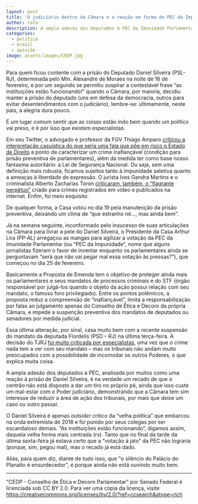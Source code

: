 ```yaml
---
layout: post
title: 'O judiciário dentro da Câmara e a reação em forma de PEC da Impunidade'
author: rafa
description: A ampla adesão dos deputados à PEC da Imunidade Parlamentar é um recado de que ninguém ali está disposto a dar um tiro no próprio pé.
categories:
  - política
  - brasil
  - opinião
image: assets/images/CEDP.jpg
---
```

Para quem ficou contente com a prisão do Deputado Daniel Silveira (PSL-RJ), determinada pelo Min. Alexandre de Moraes na noite de 16 de fevereiro, e por um segundo se permitiu suspirar a contestável frase “as instituições estão funcionando!” quando o Câmara, por maioria, decidiu manter a prisão do deputado (uns em defesa da democracia, outros para evitar desentendimentos com o judiciário), lembre-se: ultimamente, neste país, a alegria dura pouco.

É um lugar comum sentir que as coisas estão indo bem quando um político vai preso, e é por isso que existem especialistas.

Em seu Twitter, o advogado e professor da FGV Thiago Amparo [criticou a interpretação casuística do que seria uma fala que põe em risco o Estado de Direito](https://twitter.com/thiamparo/status/1361891447432183811) a ponto de caracterizar um crime inafiançável (condição para prisão preventiva de parlamentares), além da medida ter como base nosso fantasma autoritário: a Lei de Segurança Nacional. Ou seja, sem uma definição mais robusta, ficamos sujeitos tanto à impunidade seletiva quanto a ameaças à liberdade de expressão. O jurista Ives Gandra Martins e o criminalista Alberto Zacharias Toron [criticaram, também, o “flagrante perpétuo”](https://politica.estadao.com.br/noticias/geral,a-prisao-de-daniel-silveira-foi-correta-especialistas-discutem,70003625935) criado para crimes registrados em vídeo e publicados na internet. Enfim, foi meio esquisito.

De qualquer forma, a Casa votou no dia 19 pela manutenção da prisão preventiva, deixando um clima de “que estranho né..., mas ainda bem”.

Já na semana seguinte, inconformado pelo insucesso de suas articulações na Câmara para livrar a pele do Daniel Silveira, o Presidente da Casa Arthur Lira (PP-AL) arregaçou as mangas para agilizar a votação da PEC da Imunidade Parlamentar (ou “PEC da Impunidade”, nome que alguns jornalistas fizeram o favor de inventar enquanto os parlamentares ainda se perguntavam “será que não vai pegar mal essa votação às pressas?”), que começou no dia 25 de fevereiro.

Basicamente a Proposta de Emenda tem o objetivo de proteger ainda mais os parlamentares e seus mandatos de processos criminais e do STF (órgão responsável por julgá-los quando o objeto da ação possui relação com seu mandato, o famoso foro privilegiado). Entre os pontos polêmicos, a proposta reduz a compreensão de “inafiançável”, limita a responsabilização por falas ao julgamento apenas do Conselho de Ética e Decoro da própria Câmara, e impede a suspenção preventiva dos mandatos de deputados ou senadores por medida judicial.

Essa última alteração, por sinal, casa muito bem com a recente suspensão do mandato da deputada Flordelis (PSD – RJ) na última terça-feira. A decisão do TJRJ [foi muito criticada por especialistas](https://www1.folha.uol.com.br/poder/2021/02/justica-do-rio-afasta-do-cargo-a-deputada-flordelis-suspeita-de-mandar-matar-marido.shtml), uma vez que o crime nada tem a ver com seu mandato – mas os tribunais não andam muito preocupados com a possibilidade de incomodar os outros Poderes, o que explica muita coisa.

A ampla adesão dos deputados à PEC, analisada por muitos como uma reação à prisão de Daniel Silveira, é na verdade um recado de que o centrão não está disposto a dar um tiro no próprio pé, ainda que isso custe um mal-estar com o Poder judiciário, demonstrando que a Câmara tem sim interesse de reduzir a área de ação dos tribunais, por mais que deixe um caso ou outro passar.

O Daniel Silveira é apenas *outsider* crítico da “velha política” que embarcou na onda extremista de 2018 e foi punido por seus colegas por ser escandaloso demais. “As instituições estão funcionando”, digamos assim, daquela velha forma mais centrada (rs). Tanto que no final da tarde da última sexta-feira já estava certo que a “votação à jato” da PEC não lograria (porque, sim, pegou mal), mas o recado já está dado.

Aliás, para quem diz, diante de tudo isso, que "o silêncio do Palácio do Planalto é ensurdecedor", é porque ainda não está ouvindo muito bem.

---

"CEDP - Conselho de Ética e Decoro Parlamentar" por Senado Federal é licenciada sob CC BY 2.0. Para ver uma cópia da licença, visite https://creativecommons.org/licenses/by/2.0/?ref=ccsearch&atype=rich
